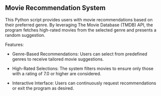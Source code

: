 ## Movie Recommendation System

This Python script provides users with movie recommendations based on their preferred genre. By leveraging The Movie Database (TMDB) API, the program fetches high-rated movies from the selected genre and presents a random suggestion.

Features:

- Genre-Based Recommendations: Users can select from predefined genres to receive tailored movie suggestions.

- High-Rated Selections: The system filters movies to ensure only those with a rating of 7.0 or higher are considered.

- Interactive Interface: Users can continuously request recommendations or exit the program as desired.
